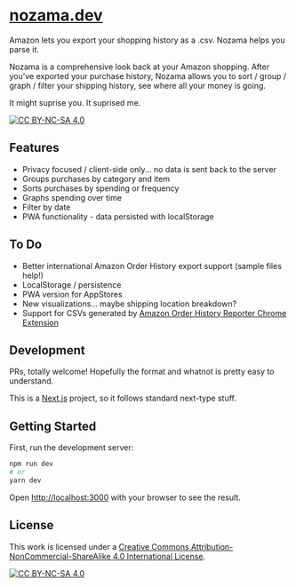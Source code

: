 # [nozama.dev](https://nozama.dev)

Amazon lets you export your shopping history as a .csv. Nozama helps you parse it.

Nozama is a comprehensive look back at your Amazon shopping. After you've exported your purchase history, Nozama allows you to sort / group / graph / filter your shipping history, see where all your money is going.

It might suprise you. It suprised me.

[![CC BY-NC-SA 4.0][cc-by-nc-sa-shield]][cc-by-nc-sa]

## Features
* Privacy focused / client-side only... no data is sent back to the server
* Groups purchases by category and item
* Sorts purchases by spending or frequency
* Graphs spending over time
* Filter by date
* PWA functionality - data persisted with localStorage

## To Do
* Better international Amazon Order History export support (sample files help!)
* LocalStorage / persistence
* PWA version for AppStores
* New visualizations... maybe shipping location breakdown?
* Support for CSVs generated by [Amazon Order History Reporter Chrome Extension](https://github.com/philipmulcahy/azad)

## Development

PRs, totally welcome! Hopefully the format and whatnot is pretty easy to understand.

This is a [Next.js](https://nextjs.org/) project, so it follows standard next-type stuff.


## Getting Started

First, run the development server:

```bash
npm run dev
# or
yarn dev
```

Open [http://localhost:3000](http://localhost:3000) with your browser to see the result.


## License
This work is licensed under a
[Creative Commons Attribution-NonCommercial-ShareAlike 4.0 International License][cc-by-nc-sa].

[![CC BY-NC-SA 4.0][cc-by-nc-sa-image]][cc-by-nc-sa]

[cc-by-nc-sa]: http://creativecommons.org/licenses/by-nc-sa/4.0/
[cc-by-nc-sa-image]: https://licensebuttons.net/l/by-nc-sa/4.0/88x31.png
[cc-by-nc-sa-shield]: https://img.shields.io/badge/License-CC%20BY--NC--SA%204.0-lightgrey.svg
